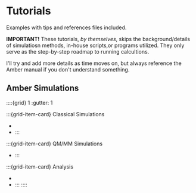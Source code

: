 # Tutorials

Examples with tips and references files included.

**IMPORTANT!**
These tutorials, *by themselves*, skips the background/details of simulatiosn methods, in-house scripts,or programs utilized. They only serve as the step-by-step roadmap to running calcultions. 

I'll try and add more details as time moves on, but always reference the Amber manual if you don't understand something.

## Amber Simulations

::::{grid} 1
:gutter: 1

:::{grid-item-card} Classical Simulations
* [](simulation/simple)
* [](simulation/distance)
:::

:::{grid-item-card} QM/MM Simulations
* [](simulation/claisen)
:::

:::{grid-item-card} Analysis
* [](simulation/rmsd)
* [](simulation/rmsf)
:::
::::

